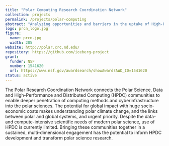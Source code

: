 ```yaml
---
title: "Polar Computing Research Coordination Network"
collection: projects
permalink: /projects/polar-computing
abstract: "Analyzing opportunities and barriers in the uptake of High-Performance and Distributed Computing methods and cyberinfrastructures for Polar Science."
logo: prcn_logo.jpg
figure:
  name: prcn.jpg
  width: 285
website: http://polar.crc.nd.edu/
repository: https://github.com/iceberg-project
grant:
  funder: NSF
  number: 1541620
  url: https://www.nsf.gov/awardsearch/showAward?AWD_ID=1541620
status: active
---
```


The Polar Research Coordination Network connects the Polar Science, Data and High-Performance and Distributed Computing (HPDC) communities to enable deeper penetration of computing methods and cyberinfrastructure into the polar sciences. The potential for global impact with huge socio-economic costs makes understanding polar climate change, and the links between polar and global systems, and urgent priority. Despite the data- and compute-intensive scientific needs of modern polar science, use of HPDC is currently limited. Bringing these communities together in a sustained, multi-dimensional engagement has the potential to inform HPDC development and transform polar science research.